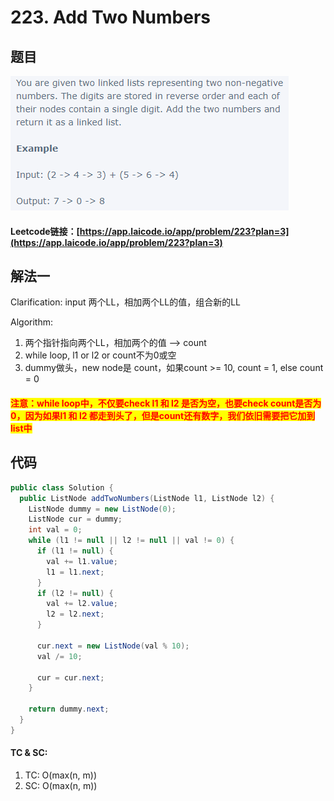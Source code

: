 # 223. Add Two Numbers

## 题目

![](<../../.gitbook/assets/image (34) (1) (1) (1).png>)

#### Leetcode链接：[https://app.laicode.io/app/problem/223?plan=3](https://app.laicode.io/app/problem/223?plan=3)

## 解法一

Clarification: input 两个LL，相加两个LL的值，组合新的LL

Algorithm:&#x20;

1. 两个指针指向两个LL，相加两个的值 --> count
2. while loop, l1 or l2 or count不为0或空
3. dummy做头，new node是 count，如果count >= 10, count = 1, else count = 0

#### <mark style="color:red;">注意：while loop中，不仅要check l1 和 l2 是否为空，也要check count是否为0，因为如果l1 和 l2 都走到头了，但是count还有数字，我们依旧需要把它加到list中</mark>

## 代码

```java
public class Solution {
  public ListNode addTwoNumbers(ListNode l1, ListNode l2) {
    ListNode dummy = new ListNode(0);
    ListNode cur = dummy;
    int val = 0;
    while (l1 != null || l2 != null || val != 0) {
      if (l1 != null) {
        val += l1.value;
        l1 = l1.next;
      }
      if (l2 != null) {
        val += l2.value;
        l2 = l2.next;
      }

      cur.next = new ListNode(val % 10);
      val /= 10;

      cur = cur.next;
    }

    return dummy.next;
  }
}
```

#### TC & SC:&#x20;

1. TC: O(max(n, m))
2. SC: O(max(n, m))
